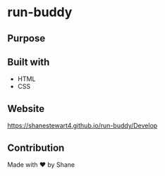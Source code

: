 # run-buddy

## Purpose

## Built with 
* HTML
* CSS

## Website
https://shanestewart4.github.io/run-buddy/Develop

## Contribution
Made with ❤️ by Shane
